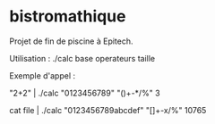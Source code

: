 bistromathique
==============

Projet de fin de piscine à Epitech.

Utilisation : ./calc base operateurs taille

Exemple d'appel :

"2+2" | ./calc "0123456789" "()+-*/%" 3

cat file | ./calc "0123456789abcdef" "[]+-x/%" 10765

